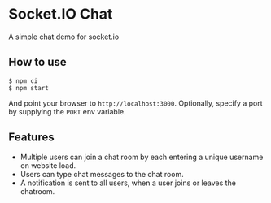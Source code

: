 
# Socket.IO Chat

A simple chat demo for socket.io

## How to use

```
$ npm ci
$ npm start
```

And point your browser to `http://localhost:3000`. Optionally, specify
a port by supplying the `PORT` env variable.

## Features

- Multiple users can join a chat room by each entering a unique username on website load.
- Users can type chat messages to the chat room.
- A notification is sent to all users, when a user joins or leaves the chatroom.
